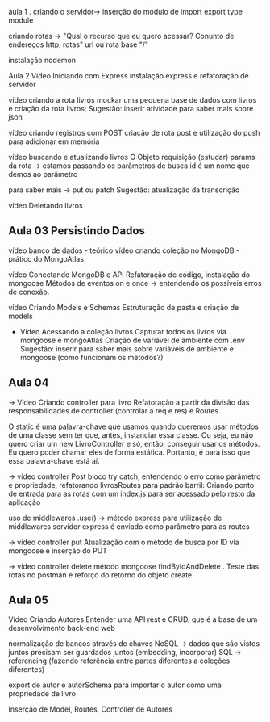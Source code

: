 aula 1 . criando o servidor-> inserção do módulo de import export type module

criando rotas -> "Qual o recurso que eu quero acessar? Conunto de endereços http, rotas"
url ou rota base "/"

instalação nodemon

Aula 2
Vídeo Iniciando com Express
instalação express e refatoração de servidor

vídeo criando a rota livros
mockar uma pequena base de dados com livros e criação da rota livros;
Sugestão: inserir atividade para saber mais sobre json

vídeo criando registros com POST
criação de rota post e utilização do push para adicionar em memória

vídeo buscando e atualizando livros
O Objeto requisição (estudar)
params da rota -> estamos passando os parâmetros de busca
id é um nome que demos ao parâmetro

para saber mais -> put ou patch
Sugestão: atualização da transcrição

vídeo Deletando livros

## Aula 03 Persistindo Dados

vídeo banco de dados - teórico
vídeo criando coleção no MongoDB - prático do MongoAtlas

vídeo Conectando MongoDB e API
Refatoração de código, instalação do mongoose
Métodos de eventos on e once -> entendendo os possíveis erros de conexão.

vídeo Criando Models e Schemas
Estruturação de pasta e criação de models


- Vídeo Acessando a coleção livros
Capturar todos os livros via mongoose e mongoAtlas
Criação de variável de ambiente com .env
Sugestão: inserir para saber mais sobre variáveis de ambiente e mongoose (como funcionam os métodos?)

## Aula 04

-> Vídeo Criando controller para livro
Refatoração a partir da divisão das responsabilidades de controller (controlar a req e res) e Routes

O static é uma palavra-chave que usamos quando queremos usar métodos de uma classe sem ter que, antes, instanciar essa classe. Ou seja, eu não quero criar um new LivroController e só, então, conseguir usar os métodos. Eu quero poder chamar eles de forma estática. Portanto, é para isso que essa palavra-chave está aí.

-> vídeo controller Post
bloco try catch, entendendo o erro como parâmetro e propriedade, refatorando livrosRoutes para padrão barril: Criando ponto de entrada para as rotas com um index.js para ser acessado pelo resto da aplicação

uso de middlewares .use() -> método express para utilização de middlewares
servidor express é enviado como parâmetro para as routes

-> vídeo controller put
Atualização com o método de busca por ID via mongoose e inserção do PUT

-> vídeo controller delete
método mongoose findByIdAndDelete . Teste das rotas no postman e reforço do retorno do objeto create

## Aula 05

Vídeo Criando Autores
Entender uma API rest e CRUD, que é a base de um desenvolvimento back-end web

normalização de bancos através de chaves
NoSQL -> dados que são vistos juntos precisam ser guardados juntos (embedding, incorporar)
SQL -> referencing (fazendo referência entre partes diferentes a coleções diferentes)

export de autor e autorSchema para importar o autor como uma propriedade de livro

Inserção de Model, Routes, Controller de Autores
